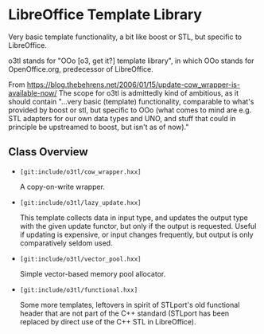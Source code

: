 # LibreOffice Template Library

Very basic template functionality, a bit like boost or STL, but specific to LibreOffice.

o3tl stands for "OOo [o3, get it?] template library", in which OOo stands for OpenOffice.org,
predecessor of LibreOffice.

From <https://blog.thebehrens.net/2006/01/15/update-cow_wrapper-is-available-now/>
The scope for o3tl is admittedly kind of ambitious, as it should contain "...very basic (template)
functionality, comparable to what's provided by boost or stl, but specific to OOo (what comes to mind
are e.g. STL adapters for our own data types and UNO, and stuff that could in principle be upstreamed
to boost, but isn't as of now)."

## Class Overview

- `[git:include/o3tl/cow_wrapper.hxx]`

    A copy-on-write wrapper.

- `[git:include/o3tl/lazy_update.hxx]`

    This template collects data in input type, and updates the output type with the given update functor,
    but only if the output is requested. Useful if updating is expensive, or input changes frequently, but
    output is only comparatively seldom used.

- `[git:include/o3tl/vector_pool.hxx]`

    Simple vector-based memory pool allocator.

- `[git:include/o3tl/functional.hxx]`

    Some more templates, leftovers in spirit of STLport's old functional
    header that are not part of the C++ standard (STLport has been
    replaced by direct use of the C++ STL in LibreOffice).
